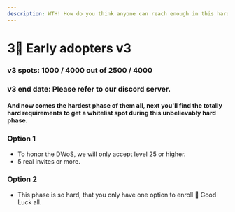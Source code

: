 ```yaml
---
description: WTH! How do you think anyone can reach enough in this hardness?
---
```


# 3⃣ Early adopters v3

### v3 spots: 1000 / 4000 out of 2500 / 4000

### v3 end date: Please refer to our discord server.



#### And now comes the hardest phase of them all, next you'll find the totally hard requirements to get a whitelist spot during this unbelievably hard phase.

### Option 1

* To honor the DWoS, we will only accept level 25 or higher.
* 5 real invites or more.

### Option 2

* This phase is so hard, that you only have one option to enroll :drum: Good Luck all.

